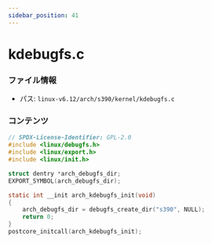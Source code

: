 ```yaml
---
sidebar_position: 41
---
```

# kdebugfs.c

### ファイル情報

- パス: `linux-v6.12/arch/s390/kernel/kdebugfs.c`

### コンテンツ

```c
// SPDX-License-Identifier: GPL-2.0
#include <linux/debugfs.h>
#include <linux/export.h>
#include <linux/init.h>

struct dentry *arch_debugfs_dir;
EXPORT_SYMBOL(arch_debugfs_dir);

static int __init arch_kdebugfs_init(void)
{
	arch_debugfs_dir = debugfs_create_dir("s390", NULL);
	return 0;
}
postcore_initcall(arch_kdebugfs_init);

```
